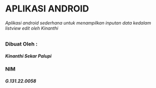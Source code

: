 # APLIKASI ANDROID
###### Aplikasi android sederhana untuk menampilkan inputan data kedalam listview edit oleh Kinanthi

### Dibuat Oleh :
##### Kinanthi Sekar Palupi
### NIM
##### G.131.22.0058